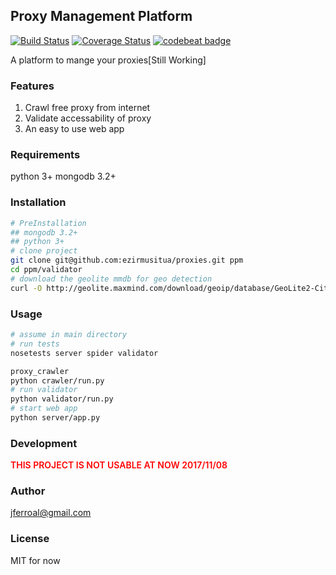 ## Proxy Management Platform
[![Build Status](https://travis-ci.org/ezirmusitua/proxies.svg?branch=master)](https://travis-ci.org/ezirmusitua/proxies) [![Coverage Status](https://coveralls.io/repos/github/ezirmusitua/proxies/badge.svg?branch=master)](https://coveralls.io/github/ezirmusitua/proxies?branch=master) [![codebeat badge](https://codebeat.co/badges/df7ff88e-719d-4cc9-8257-1bee731bd9c2)](https://codebeat.co/projects/github-com-ezirmusitua-proxies-master)  

A platform to mange your proxies[Still Working]  

### Features
1. Crawl free proxy from internet
2. Validate accessability of proxy
3. An easy to use web app

### Requirements  
python 3+
mongodb 3.2+

### Installation
```bash
# PreInstallation
## mongodb 3.2+
## python 3+
# clone project
git clone git@github.com:ezirmusitua/proxies.git ppm
cd ppm/validator
# download the geolite mmdb for geo detection
curl -O http://geolite.maxmind.com/download/geoip/database/GeoLite2-City.mmdb.gz
```

### Usage  
```bash
# assume in main directory
# run tests  
nosetests server spider validator

proxy_crawler
python crawler/run.py
# run validator
python validator/run.py
# start web app
python server/app.py
```

### Development
<p style="color: red; font-weight: 600">THIS PROJECT IS NOT USABLE AT NOW 2017/11/08</p>

### Author
jferroal@gmail.com

### License
MIT for now

